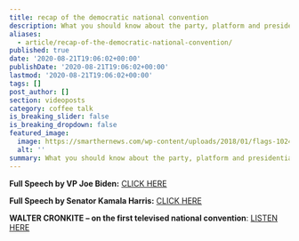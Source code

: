 ```yaml
---
title: recap of the democratic national convention
description: What you should know about the party, platform and presidential candidate.
aliases:
  - article/recap-of-the-democratic-national-convention/
published: true
date: '2020-08-21T19:06:02+00:00'
publishDate: '2020-08-21T19:06:02+00:00'
lastmod: '2020-08-21T19:06:02+00:00'
tags: []
post_author: []
section: videoposts
category: coffee talk
is_breaking_slider: false
is_breaking_dropdown: false
featured_image:
  image: https://smarthernews.com/wp-content/uploads/2018/01/flags-1024x683.jpg
  alt: ''
summary: What you should know about the party, platform and presidential candidate.
---
```

**Full Speech by VP Joe Biden:** [CLICK HERE](\"https://www.cnn.com/videos/politics/2020/08/21/joe-biden-dnc-2020-speech-full-video-vpx.cnn\")

**Full Speech by Senator Kamala Harris:** [CLICK HERE](\"https://www.youtube.com/watch?v=JijFLcbIqMs\")

**WALTER CRONKITE – on the first televised national convention**: [LISTEN HERE](\"https://www.npr.org/templates/story/story.php?storyId=1146322\")